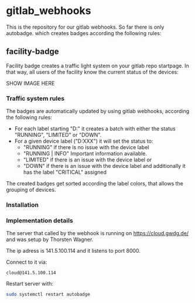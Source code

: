 # gitlab_webhooks

This is the repository for our gitlab webhooks. So far there is only autobadge. which creates badges according the following rules:


## facility-badge

Facility badge creates a traffic light system on your gitlab repo startpage. In that way, all users of the facility know the current status of the devices:

SHOW IMAGE HERE

### Traffic system rules
The badges are automatically updated by using gitlab webhooks, according the following rules:

- For each label starting "D:" it creates a batch with either the status "RUNNING", "LIMITED" or "DOWN".
- For a given device label ("D:XXX") it will set the status to:
    - "RUNNING" if there is no issue with the device label
    - "RUNNING | INFO" Important information available.
    - "LIMITED" if there is an issue with the device label or
    - "DOWN" if there is an issue with the device label and additionally it has the label "CRITICAL" assigned
    
The created badges get sorted according the label colors, that allows the grouping of devices.

### Installation



### Implementation details
The server that called by the webhook is running on https://cloud.gwdg.de/ and was setup by Thorsten Wagner.

The ip adress is 141.5.100.114 and it listens to port 8000.

Connect to it via:

```
cloud@141.5.100.114
```

Restart server with: 

```bash
sudo systemctl restart autobadge
```
